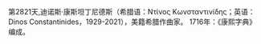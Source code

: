 第2821天,迪诺斯·康斯坦丁尼德斯（希腊语：Ντίνος Κωνσταντινίδης；英语：Dinos Constantinides，1929-2021），美籍希腊作曲家。
1716年：《康熙字典》编成。